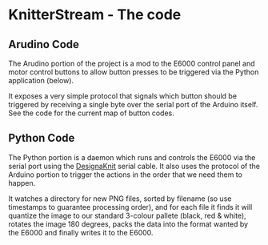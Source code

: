 KnitterStream - The code
========================

Arudino Code
------------
The Arudino portion of the project is a mod to the E6000 control panel
and motor control buttons to allow button presses to be triggered via
the Python application (below).

It exposes a very simple protocol that signals which button should be
triggered by receiving a single byte over the serial port of the
Arduino itself. See the code for the current map of button codes.


Python Code
-----------
The Python portion is a daemon which runs and controls the E6000 via
the serial port using the [DesignaKnit][1] serial cable. It also uses
the protocol of the Arduino portion to trigger the actions in the
order that we need them to happen.

It watches a directory for new PNG files, sorted by filename (so use
timestamps to guarantee processing order), and for each file it finds
it will quantize the image to our standard 3-colour pallete (black,
red & white), rotates the image 180 degrees, packs the data into the
format wanted by the E6000 and finally writes it to the E6000.


[1]: http://www.softbyte.co.uk/dk7.htm
